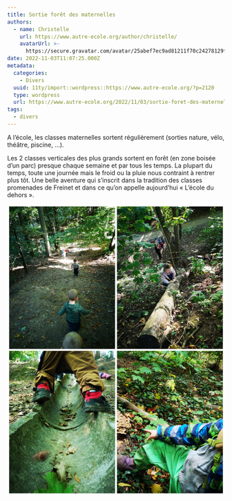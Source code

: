 ```yaml
---
title: Sortie forêt des maternelles
authors:
  - name: Christelle
    url: https://www.autre-ecole.org/author/christelle/
    avatarUrl: >-
      https://secure.gravatar.com/avatar/25abef7ec9ad81211f70c24278129fd2?s=96&d=mm&r=g
date: 2022-11-03T11:07:25.000Z
metadata:
  categories:
    - Divers
  uuid: 11ty/import::wordpress::https://www.autre-ecole.org/?p=2120
  type: wordpress
  url: https://www.autre-ecole.org/2022/11/03/sortie-foret-des-maternelles/
tags:
  - divers
---
```

A l’école, les classes maternelles sortent régulièrement (sorties nature, vélo, théâtre, piscine, …).

Les 2 classes verticales des plus grands sortent en forêt (en zone boisée d’un parc) presque chaque semaine et par tous les temps. La plupart du temps, toute une journée mais le froid ou la pluie nous contraint à rentrer plus tôt. Une belle aventure qui s’inscrit dans la tradition des classes promenades de Freinet et dans ce qu’on appelle aujourd’hui « L’école du dehors ».

[![](WhatsApp-Image-2022-11-03-at-1-cd0yGY0CbvCk.jpeg)](https://www.autre-ecole.org/wp-content/uploads/2022/11/WhatsApp-Image-2022-11-03-at-12.57.56.jpeg)